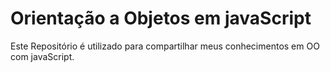 # Orientação a Objetos em javaScript
Este Repositório é utilizado para compartilhar meus conhecimentos em OO com javaScript.
